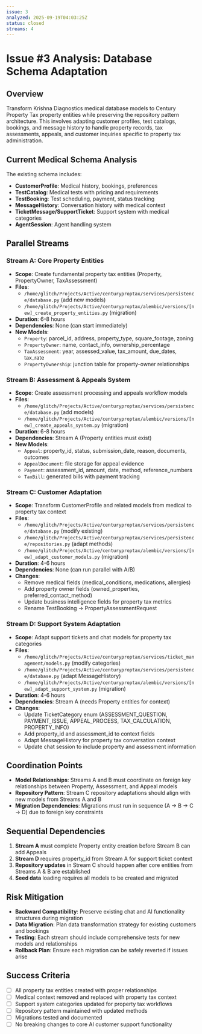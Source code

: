 ```yaml
---
issue: 3
analyzed: 2025-09-19T04:03:25Z
status: closed
streams: 4
---
```


# Issue #3 Analysis: Database Schema Adaptation

## Overview
Transform Krishna Diagnostics medical database models to Century Property Tax property entities while preserving the repository pattern architecture. This involves adapting customer profiles, test catalogs, bookings, and message history to handle property records, tax assessments, appeals, and customer inquiries specific to property tax administration.

## Current Medical Schema Analysis
The existing schema includes:
- **CustomerProfile**: Medical history, bookings, preferences
- **TestCatalog**: Medical tests with pricing and requirements
- **TestBooking**: Test scheduling, payment, status tracking
- **MessageHistory**: Conversation history with medical context
- **TicketMessage/SupportTicket**: Support system with medical categories
- **AgentSession**: Agent handling system

## Parallel Streams

### Stream A: Core Property Entities
- **Scope**: Create fundamental property tax entities (Property, PropertyOwner, TaxAssessment)
- **Files**:
  - `/home/glitch/Projects/Active/centuryproptax/services/persistence/database.py` (add new models)
  - `/home/glitch/Projects/Active/centuryproptax/alembic/versions/[new]_create_property_entities.py` (migration)
- **Duration**: 6-8 hours
- **Dependencies**: None (can start immediately)
- **New Models**:
  - `Property`: parcel_id, address, property_type, square_footage, zoning
  - `PropertyOwner`: name, contact_info, ownership_percentage
  - `TaxAssessment`: year, assessed_value, tax_amount, due_dates, tax_rate
  - `PropertyOwnership`: junction table for property-owner relationships

### Stream B: Assessment & Appeals System
- **Scope**: Create assessment processing and appeals workflow models
- **Files**:
  - `/home/glitch/Projects/Active/centuryproptax/services/persistence/database.py` (add models)
  - `/home/glitch/Projects/Active/centuryproptax/alembic/versions/[new]_create_appeals_system.py` (migration)
- **Duration**: 6-8 hours
- **Dependencies**: Stream A (Property entities must exist)
- **New Models**:
  - `Appeal`: property_id, status, submission_date, reason, documents, outcomes
  - `AppealDocument`: file storage for appeal evidence
  - `Payment`: assessment_id, amount, date, method, reference_numbers
  - `TaxBill`: generated bills with payment tracking

### Stream C: Customer Adaptation
- **Scope**: Transform CustomerProfile and related models from medical to property tax context
- **Files**:
  - `/home/glitch/Projects/Active/centuryproptax/services/persistence/database.py` (modify existing)
  - `/home/glitch/Projects/Active/centuryproptax/services/persistence/repositories.py` (adapt methods)
  - `/home/glitch/Projects/Active/centuryproptax/alembic/versions/[new]_adapt_customer_models.py` (migration)
- **Duration**: 4-6 hours
- **Dependencies**: None (can run parallel with A/B)
- **Changes**:
  - Remove medical fields (medical_conditions, medications, allergies)
  - Add property owner fields (owned_properties, preferred_contact_method)
  - Update business intelligence fields for property tax metrics
  - Rename TestBooking → PropertyAssessmentRequest

### Stream D: Support System Adaptation
- **Scope**: Adapt support tickets and chat models for property tax categories
- **Files**:
  - `/home/glitch/Projects/Active/centuryproptax/services/ticket_management/models.py` (modify categories)
  - `/home/glitch/Projects/Active/centuryproptax/services/persistence/database.py` (adapt MessageHistory)
  - `/home/glitch/Projects/Active/centuryproptax/alembic/versions/[new]_adapt_support_system.py` (migration)
- **Duration**: 4-6 hours
- **Dependencies**: Stream A (needs Property entities for context)
- **Changes**:
  - Update TicketCategory enum (ASSESSMENT_QUESTION, PAYMENT_ISSUE, APPEAL_PROCESS, TAX_CALCULATION, PROPERTY_INFO)
  - Add property_id and assessment_id to context fields
  - Adapt MessageHistory for property tax conversation context
  - Update chat session to include property and assessment information

## Coordination Points
- **Model Relationships**: Streams A and B must coordinate on foreign key relationships between Property, Assessment, and Appeal models
- **Repository Pattern**: Stream C repository adaptations should align with new models from Streams A and B
- **Migration Dependencies**: Migrations must run in sequence (A → B → C → D) due to foreign key constraints

## Sequential Dependencies
1. **Stream A** must complete Property entity creation before Stream B can add Appeals
2. **Stream D** requires property_id from Stream A for support ticket context
3. **Repository updates** in Stream C should happen after core entities from Streams A & B are established
4. **Seed data** loading requires all models to be created and migrated

## Risk Mitigation
- **Backward Compatibility**: Preserve existing chat and AI functionality structures during migration
- **Data Migration**: Plan data transformation strategy for existing customers and bookings
- **Testing**: Each stream should include comprehensive tests for new models and relationships
- **Rollback Plan**: Ensure each migration can be safely reverted if issues arise

## Success Criteria
- [ ] All property tax entities created with proper relationships
- [ ] Medical context removed and replaced with property tax context
- [ ] Support system categories updated for property tax workflows
- [ ] Repository pattern maintained with updated methods
- [ ] Migrations tested and documented
- [ ] No breaking changes to core AI customer support functionality